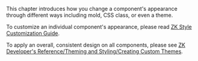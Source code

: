 This chapter introduces how you change a component's appearance through
different ways including mold, CSS class, or even a theme.

To customize an individual component's appearance, please read [ZK Style
Customization Guide](ZK_Style_Customization_Guide).

To apply an overall, consistent design on all components, please see [ZK
Developer's Reference/Theming and Styling/Creating Custom
Themes]({{site.baseurl}}/zk_dev_ref/theming_and_styling/creating_custom_themes).
